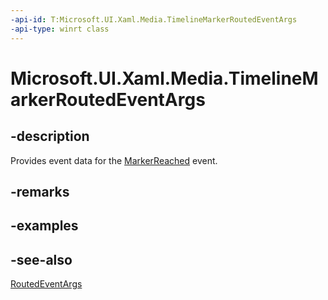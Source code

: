 ```yaml
---
-api-id: T:Microsoft.UI.Xaml.Media.TimelineMarkerRoutedEventArgs
-api-type: winrt class
---
```


<!-- Class syntax.
public class TimelineMarkerRoutedEventArgs : Windows.UI.Xaml.RoutedEventArgs, Windows.UI.Xaml.Media.ITimelineMarkerRoutedEventArgs
-->

# Microsoft.UI.Xaml.Media.TimelineMarkerRoutedEventArgs

## -description
Provides event data for the [MarkerReached](../microsoft.ui.xaml.controls/mediaelement_markerreached.md) event.

## -remarks

## -examples

## -see-also
[RoutedEventArgs](../microsoft.ui.xaml/routedeventargs.md)
